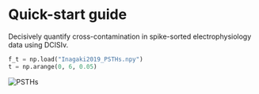 # Quick-start guide

Decisively quantify cross-contamination in spike-sorted electrophysiology data using DCISIv. 

```python
f_t = np.load("Inagaki2019_PSTHs.npy")
t = np.arange(0, 6, 0.05)
```


![PSTHs](https://github.com/economolab/DCISIv/assets/60631663/2d1fbe5a-b462-4d52-bcb6-d687ce864201)

